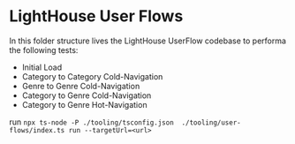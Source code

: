 # LightHouse User Flows

In this folder structure lives the LightHouse UserFlow codebase to performa the following tests:

- Initial Load
- Category to Category Cold-Navigation
- Genre to Genre Cold-Navigation
- Category to Genre Cold-Navigation
- Category to Genre Hot-Navigation


run 
`npx ts-node -P ./tooling/tsconfig.json  ./tooling/user-flows/index.ts run --targetUrl=<url>`
